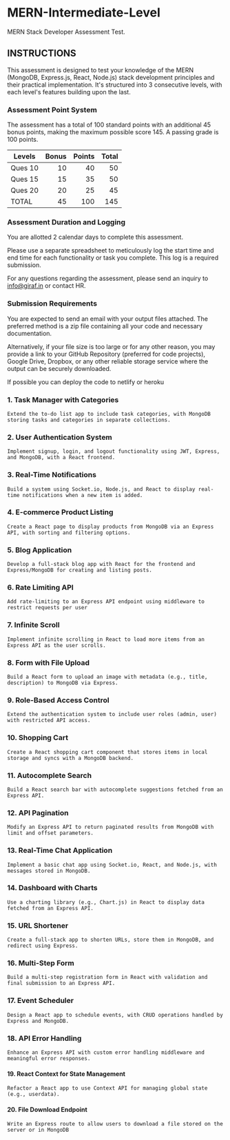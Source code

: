 # MERN-Intermediate-Level
MERN Stack Developer Assessment Test. 

## INSTRUCTIONS
This assessment is designed to test your knowledge of the MERN (MongoDB, Express.js, React, Node.js) stack development principles and their practical implementation. It's structured into 3 consecutive levels, with each level's features building upon the last.

### Assessment Point System
The assessment has a total of 100 standard points with an additional 45 bonus points, making the maximum possible score 145. A passing grade is 100 points.

| Levels  | Bonus  | Points| Total |
| ------- | -----: | ----: | ----: |
| Ques 10 |     10 |    40 |    50 |
| Ques 15 |     15 |    35 |    50 |
| Ques 20 |     20 |    25 |    45 |
|   TOTAL |     45 |    100|   145 |


### Assessment Duration and Logging
You are allotted 2 calendar days to complete this assessment.

Please use a separate spreadsheet to meticulously log the start time and end time for each functionality or task you complete. This log is a required submission.

For any questions regarding the assessment, please send an inquiry to info@giraf.in or contact HR.

### Submission Requirements
You are expected to send an email with your output files attached. The preferred method is a zip file containing all your code and necessary documentation.

Alternatively, if your file size is too large or for any other reason, you may provide a link to your GitHub Repository (preferred for code projects), Google Drive, Dropbox, or any other reliable storage service where the output can be securely downloaded. 

If possible you can deploy the code to netlify or heroku

### 1. Task Manager with Categories
    Extend the to-do list app to include task categories, with MongoDB storing tasks and categories in separate collections.

### 2. User Authentication System
    Implement signup, login, and logout functionality using JWT, Express, and MongoDB, with a React frontend.

### 3. Real-Time Notifications
    Build a system using Socket.io, Node.js, and React to display real-time notifications when a new item is added.

### 4. E-commerce Product Listing
    Create a React page to display products from MongoDB via an Express API, with sorting and filtering options.

### 5. Blog Application
    Develop a full-stack blog app with React for the frontend and  Express/MongoDB for creating and listing posts.
  
### 6. Rate Limiting API
    Add rate-limiting to an Express API endpoint using middleware to restrict requests per user  

### 7. Infinite Scroll
    Implement infinite scrolling in React to load more items from an Express API as the user scrolls.

### 8. Form with File Upload
    Build a React form to upload an image with metadata (e.g., title, description) to MongoDB via Express.

### 9. Role-Based Access Control
    Extend the authentication system to include user roles (admin, user) with restricted API access.

### 10. Shopping Cart
    Create a React shopping cart component that stores items in local storage and syncs with a MongoDB backend.  

### 11. Autocomplete Search
    Build a React search bar with autocomplete suggestions fetched from an Express API.
    
### 12. API Pagination
    Modify an Express API to return paginated results from MongoDB with limit and offset parameters.

### 13. Real-Time Chat Application
    Implement a basic chat app using Socket.io, React, and Node.js, with messages stored in MongoDB.

### 14. Dashboard with Charts
    Use a charting library (e.g., Chart.js) in React to display data fetched from an Express API.

### 15. URL Shortener
    Create a full-stack app to shorten URLs, store them in MongoDB, and redirect using Express.

### 16. Multi-Step Form
    Build a multi-step registration form in React with validation and final submission to an Express API.
    
### 17. Event Scheduler
    Design a React app to schedule events, with CRUD operations handled by Express and MongoDB.
    
### 18. API Error Handling
    Enhance an Express API with custom error handling middleware and meaningful error responses.

#### 19. React Context for State Management
    Refactor a React app to use Context API for managing global state (e.g., userdata).  

#### 20. File Download Endpoint
    Write an Express route to allow users to download a file stored on the server or in MongoDB

    
